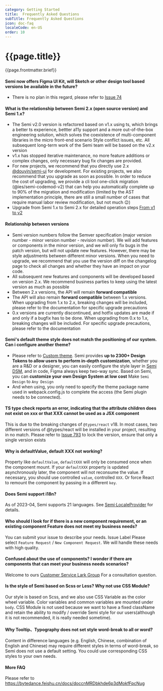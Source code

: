 ```yaml
---
category: Getting Started
title:  Frequently Asked Questions
subTitle: Frequently Asked Questions
icon: doc-faq
localeCode: en-US
order: 10
---
```


<script setup>
import { useData } from 'vitepress';
import DesignToken from '../../../DesignToken.vue';



const { site, theme, page, frontmatter } = useData()
</script>

# {{page.title}}

{{page.frontmatter.brief}}
#### Semi now offers Figma UI Kit, will Sketch or other design tool based versions be available in the future?
- There is no plan in this regard, please refer to [Issue 74](https://github.com/DouyinFE/semi-design/issues/74)

#### What is the relationship between Semi 2.x (open source version) and Semi 1.x?
 - The Semi v2.0 version is refactored based on v1.x using ts, which brings a better ts experience, bettter a11y support and a more out-of-the-box engineering solution, which solves the coexistence of multi-component libraries in the micro front-end scenario Style conflict issues, etc. All subsequent long-term work of the Semi team will be based on the v2.x version
 - v1.x has stopped iterative maintenance, no more feature additions or complex changes, only necessary bug fix changes are provided.
 - For new projects, we recommend that you directly use 2.x [@douyin/semi-ui](https://semi.design) for development. For existing projects, we also recommend that you upgrade as soon as possible. In order to reduce the cost of upgrading, we provide a cli tool one-click migration (@ies/semi-codemod-v2) that can help you automatically complete up to 90% of the migration and modification (limited by the AST implementation principle, there are still a small number of cases that require manual labor review modification, but not much 😉)
 - Upgrade from Semi 1.x to Semi 2.x for detailed operation steps [From v1 to v2](https://semi.design/zh-CN/start/update-to-v2)

#### Relationship between versions

- Semi version numbers follow the Semver specification (major version number - minor version number - revision number). We will add features or components in the minor version, and we will only fix bugs in the patch version, but will not update new features. However, there may be style adjustments between different minor versions. When you need to upgrade, we recommend that you use the version diff on the changelog page to check all changes and whether they have an impact on your code.
- All subsequent new features and components will be developed based on version 2.x. We recommend business parties to keep using the latest version as much as possible
- Between 2.x versions, the API will remain **forward compatible**
- The API will also remain **forward compatible** between 1.x versions. When upgrading from 1.x to 2.x, breaking changes will be included, please refer to the documentation for specific upgrade precautions
- 0.x versions are currently discontinued, and hotfix updates are made if and only if a bugfix has to be done. When upgrading from 0.x to 1.x, breaking changes will be included. For specific upgrade precautions, please refer to the documentation

#### Semi's default theme style does not match the positioning of our system. Can i configure another theme?

- Please refer to [Custom theme](/en-US/start/customize-theme). Semi provides **up to 2300+ Design Tokens to allow users to perform in-depth customization**, whether you are a R&D or a designer, you can easily configure the style layer in [Semi DSM](/dsm), and in code, Figma always keep two-way sync. Based on Semi, you can **customize your own Design System at low cost**  Make `Semi Design` to `Any Design`
- And when using, you only need to specify the theme package name used in webpack.config.js to complete the access (the Semi plugin needs to be connected).

#### TS type check reports an error, indicating that the attribute children does not exist on xxx or that XXX cannot be used as a JSX component
This is due to the breaking changes of `@types/react` v18. In most cases, two different versions of @types/react will be installed in your project, resulting in no match. Please refer to [Issue 793](https://github.com/DouyinFE/semi-design/issues/793) to lock the version, ensure that only a single version exists

#### Why is defaultValue, default XXX not working?

Property like `defaultValue`, `defaultXXX` will only be consumed once when the component mount. If your `defaultXXX` property is updated asynchronously later, the component will not reconsume the value. If necessary, you should use controlled `value`, controlled `XXX`.
Or force React to remount the component by passing in a different `key`.

#### Does Semi support i18n?
As of 2023-04, Semi supports 21 languages. See [Semi·LocaleProvider](/en-US/other/locale) for details.

#### Who should I look for if there is a new component requirement, or an existing component Feature does not meet my business needs?

You can submit your issue to describe your needs. Issue Label Please select `Feature Request` / `New Component Request`. We will handle these needs with high quality.

#### Confused about the use of components? I wonder if there are components that can meet your business needs scenarios?

Welcome to ours [Customer Service Lark Group](https://bytedance.feishu.cn/docs/doccnw93Dujm3UCkHRDTMTm1qwe) For a consultation question.

#### Is the style of Semi based on Scss or Less? Why not use CSS Module?

Our style is based on Scss, and we also use CSS Variable as the color wheel variable. Color variables and common variables are mounted under `body`. CSS Module is not used because we want to have a fixed className and retain the ability to modify / override Semi style for our users(although it is not recommended, it is really needed sometime).

#### Why Tooltip、Typography does not set style word-break to all or word?  
   Content in difference languages (e.g. English, Chinese, combination of English and Chinese) may require different styles in terms of word-break, so Semi does not use a default setting. You could use corresponding CSS styles to your own needs.

#### More FAQ
Please refer to https://bytedance.feishu.cn/docs/doccnMRDbkhde6p3dMokfFpcNug
